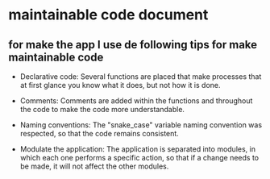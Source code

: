 # maintainable code document

## for make the app I use de following tips for make maintainable code 

- Declarative code: Several functions are placed that make processes that at
first glance you know what it does, but not how it is done.

- Comments: Comments are added within the functions and throughout the code to 
make the code more understandable.

- Naming conventions: The "snake_case" variable naming convention was respected, 
so that the code remains consistent.

- Modulate the application: The application is separated into modules, 
in which each one performs a specific action, so that if a change needs to 
be made, it will not affect the other modules.
